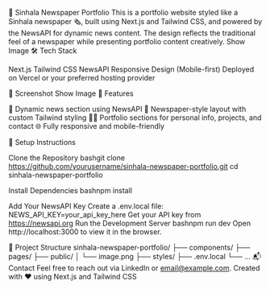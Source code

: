 📰 Sinhala Newspaper Portfolio
This is a portfolio website styled like a Sinhala newspaper 🗞️, built using Next.js and Tailwind CSS, and powered by the NewsAPI for dynamic news content. The design reflects the traditional feel of a newspaper while presenting portfolio content creatively.
Show Image
🛠️ Tech Stack

Next.js
Tailwind CSS
NewsAPI
Responsive Design (Mobile-first)
Deployed on Vercel or your preferred hosting provider

📸 Screenshot
Show Image
🚀 Features

📢 Dynamic news section using NewsAPI
🎨 Newspaper-style layout with custom Tailwind styling
🧑‍💼 Portfolio sections for personal info, projects, and contact
🌐 Fully responsive and mobile-friendly

🔧 Setup Instructions

Clone the Repository
bashgit clone https://github.com/yourusername/sinhala-newspaper-portfolio.git
cd sinhala-newspaper-portfolio

Install Dependencies
bashnpm install

Add Your NewsAPI Key
Create a .env.local file:
NEWS_API_KEY=your_api_key_here
Get your API key from https://newsapi.org
Run the Development Server
bashnpm run dev
Open http://localhost:3000 to view it in the browser.

📁 Project Structure
sinhala-newspaper-portfolio/
├── components/
├── pages/
├── public/
│   └── image.png
├── styles/
├── .env.local
└── ...
📬 Contact
Feel free to reach out via LinkedIn or email@example.com.
Created with ❤️ using Next.js and Tailwind CSS
